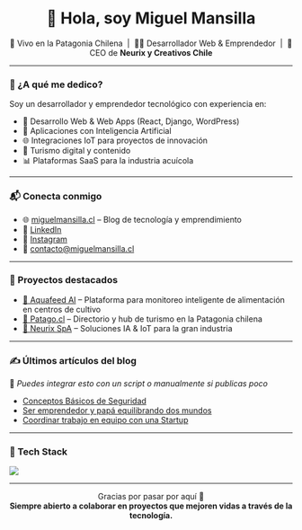 <h1 align="center">👋 Hola, soy Miguel Mansilla</h1>

<p align="center">
  🌄 Vivo en la Patagonia Chilena &nbsp;|&nbsp;
  👨‍💻 Desarrollador Web & Emprendedor &nbsp;|&nbsp;
  🚀 CEO de <strong>Neurix y Creativos Chile</strong>
</p>

---

### 💼 ¿A qué me dedico?

Soy un desarrollador y emprendedor tecnológico con experiencia en:

- 🔧 Desarrollo Web & Web Apps (React, Django, WordPress)
- 🤖 Aplicaciones con Inteligencia Artificial
- 🌐 Integraciones IoT para proyectos de innovación
- 🧭 Turismo digital y contenido
- 📊 Plataformas SaaS para la industria acuícola 

---

### 📬 Conecta conmigo

- 🌐 [miguelmansilla.cl](https://www.miguelmansilla.cl) – Blog de tecnología y emprendimiento
- 🧠 [LinkedIn](https://www.linkedin.com/in/miguelmansillacl)
- 📸 [Instagram](https://www.instagram.com/miguelmansilla.cl) 
- 📧 contacto@miguelmansilla.cl

---

### 🚀 Proyectos destacados

- [🌊 Aquafeed AI](https://github.com/usuario/aquafeed-ai) – Plataforma para monitoreo inteligente de alimentación en centros de cultivo
- [🧭 Patago.cl](https://patago.cl) – Directorio y hub de turismo en la Patagonia chilena
- [🧠 Neurix SpA](https://neurix.cl) – Soluciones IA & IoT para la gran industria

---

### ✍️ Últimos artículos del blog

📌 *Puedes integrar esto con un script o manualmente si publicas poco*

- [Conceptos Básicos de Seguridad](https://miguelmansilla.cl/conceptos-basicos-de-seguridad-en-la-web/)
- [Ser emprendedor y papá equilibrando dos mundos](https://miguelmansilla.cl/ser-emprendedor-y-papa-equilibrando-dos-mundos/)
- [Coordinar trabajo en equipo con una Startup](https://miguelmansilla.cl/coordinar-trabajo-en-equipo-en-una-startup-retos-y-mejores-practicas/)

---

### 🧰 Tech Stack

<img src="https://skillicons.dev/icons?i=react,django,python,js,html,css,wordpress,github,figma" />

---

<p align="center">
  Gracias por pasar por aquí 🙌 <br/>
  <strong>Siempre abierto a colaborar en proyectos que mejoren vidas a través de la tecnología.</strong>
</p>

